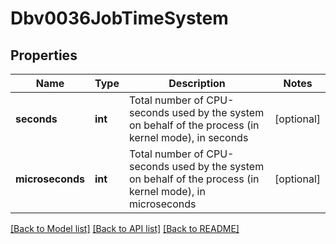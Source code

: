 # Dbv0036JobTimeSystem

## Properties
Name | Type | Description | Notes
------------ | ------------- | ------------- | -------------
**seconds** | **int** | Total number of CPU-seconds used by the system on behalf of the process (in kernel mode), in seconds | [optional] 
**microseconds** | **int** | Total number of CPU-seconds used by the system on behalf of the process (in kernel mode), in microseconds | [optional] 

[[Back to Model list]](../README.md#documentation-for-models) [[Back to API list]](../README.md#documentation-for-api-endpoints) [[Back to README]](../README.md)


